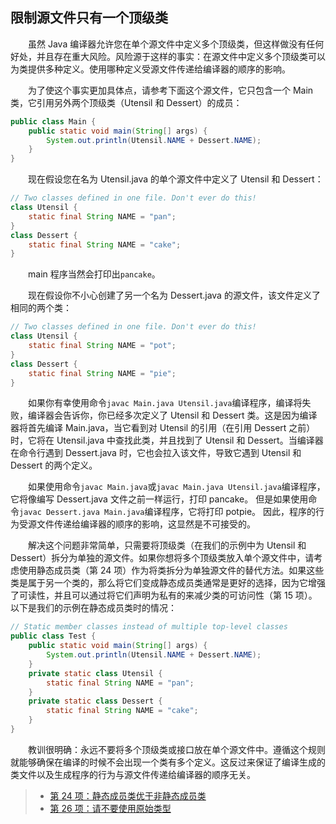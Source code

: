 ## 限制源文件只有一个顶级类

&emsp;&emsp;虽然 Java 编译器允许您在单个源文件中定义多个顶级类，但这样做没有任何好处，并且存在重大风险。风险源于这样的事实：在源文件中定义多个顶级类可以为类提供多种定义。使用哪种定义受源文件传递给编译器的顺序的影响。

&emsp;&emsp;为了使这个事实更加具体点，请参考下面这个源文件，它只包含一个 Main 类，它引用另外两个顶级类（Utensil 和 Dessert）的成员：

```java
public class Main {
    public static void main(String[] args) {
        System.out.println(Utensil.NAME + Dessert.NAME);
    }
}
```

&emsp;&emsp;现在假设您在名为 Utensil.java 的单个源文件中定义了 Utensil 和 Dessert：

```java
// Two classes defined in one file. Don't ever do this!
class Utensil {
    static final String NAME = "pan";
}
class Dessert {
    static final String NAME = "cake";
}
```

&emsp;&emsp;main 程序当然会打印出`pancake`。

&emsp;&emsp;现在假设你不小心创建了另一个名为 Dessert.java 的源文件，该文件定义了相同的两个类：

```java
// Two classes defined in one file. Don't ever do this!
class Utensil {
    static final String NAME = "pot";
}
class Dessert {
    static final String NAME = "pie";
}
```

&emsp;&emsp;如果你有幸使用命令`javac Main.java Utensil.java`编译程序，编译将失败，编译器会告诉你，你已经多次定义了 Utensil 和 Dessert 类。这是因为编译器将首先编译 Main.java，当它看到对 Utensil 的引用（在引用 Dessert 之前）时，它将在 Utensil.java 中查找此类，并且找到了 Utensil 和 Dessert。当编译器在命令行遇到 Dessert.java 时，它也会拉入该文件，导致它遇到 Utensil 和 Dessert 的两个定义。

&emsp;&emsp;如果使用命令`javac Main.java`或`javac Main.java Utensil.java`编译程序，它将像编写 Dessert.java 文件之前一样运行，打印 pancake。 但是如果使用命令`javac Dessert.java Main.java`编译程序，它将打印 potpie。 因此，程序的行为受源文件传递给编译器的顺序的影响，这显然是不可接受的。

&emsp;&emsp;解决这个问题非常简单，只需要将顶级类（在我们的示例中为 Utensil 和 Dessert）拆分为单独的源文件。如果你想将多个顶级类放入单个源文件中，请考虑使用静态成员类（第 24 项）作为将类拆分为单独源文件的替代方法。如果这些类是属于另一个类的，那么将它们变成静态成员类通常是更好的选择，因为它增强了可读性，并且可以通过将它们声明为私有的来减少类的可访问性（第 15 项）。以下是我们的示例在静态成员类时的情况：

```java
// Static member classes instead of multiple top-level classes
public class Test {
    public static void main(String[] args) {
        System.out.println(Utensil.NAME + Dessert.NAME);
    }
    private static class Utensil {
        static final String NAME = "pan";
    }
    private static class Dessert {
        static final String NAME = "cake";
    }
}
```

&emsp;&emsp;教训很明确：永远不要将多个顶级类或接口放在单个源文件中。遵循这个规则就能够确保在编译的时候不会出现一个类有多个定义。这反过来保证了编译生成的类文件以及生成程序的行为与源文件传递给编译器的顺序无关。

> - [第 24 项：静态成员类优于非静态成员类](https://gitee.com/lin-mt/effective-java-third-edition/blob/master/第04章：类和接口/第24项：静态成员类优于非静态成员类.md)
> - [第 26 项：请不要使用原始类型](https://gitee.com/lin-mt/effective-java-third-edition/blob/master/第05章：泛型/第26项：不要使用原始类型.md)
